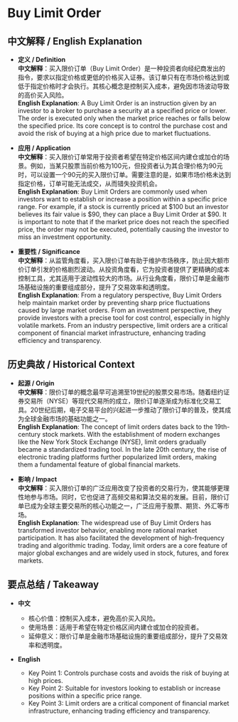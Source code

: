# Buy Limit Order

## 中文解释 / English Explanation

* **定义 / Definition**  
  **中文解释**：买入限价订单（Buy Limit Order）是一种投资者向经纪商发出的指令，要求以指定价格或更低的价格买入证券。该订单只有在市场价格达到或低于指定价格时才会执行。其核心概念是控制买入成本，避免因市场波动导致的高价买入风险。  
  **English Explanation**: A Buy Limit Order is an instruction given by an investor to a broker to purchase a security at a specified price or lower. The order is executed only when the market price reaches or falls below the specified price. Its core concept is to control the purchase cost and avoid the risk of buying at a high price due to market fluctuations.

* **应用 / Application**  
  **中文解释**：买入限价订单常用于投资者希望在特定价格区间内建仓或加仓的场景。例如，当某只股票当前价格为100元，但投资者认为其合理价格为90元时，可以设置一个90元的买入限价订单。需要注意的是，如果市场价格未达到指定价格，订单可能无法成交，从而错失投资机会。  
  **English Explanation**: Buy Limit Orders are commonly used when investors want to establish or increase a position within a specific price range. For example, if a stock is currently priced at $100 but an investor believes its fair value is $90, they can place a Buy Limit Order at $90. It is important to note that if the market price does not reach the specified price, the order may not be executed, potentially causing the investor to miss an investment opportunity.

* **重要性 / Significance**  
  **中文解释**：从监管角度看，买入限价订单有助于维护市场秩序，防止因大额市价订单引发的价格剧烈波动。从投资角度看，它为投资者提供了更精确的成本控制工具，尤其适用于波动性较大的市场。从行业角度看，限价订单是金融市场基础设施的重要组成部分，提升了交易效率和透明度。  
  **English Explanation**: From a regulatory perspective, Buy Limit Orders help maintain market order by preventing sharp price fluctuations caused by large market orders. From an investment perspective, they provide investors with a precise tool for cost control, especially in highly volatile markets. From an industry perspective, limit orders are a critical component of financial market infrastructure, enhancing trading efficiency and transparency.

## 历史典故 / Historical Context

* **起源 / Origin**  
  **中文解释**：限价订单的概念最早可追溯至19世纪的股票交易市场。随着纽约证券交易所（NYSE）等现代交易所的成立，限价订单逐渐成为标准化交易工具。20世纪后期，电子交易平台的兴起进一步推动了限价订单的普及，使其成为全球金融市场的基础功能之一。  
  **English Explanation**: The concept of limit orders dates back to the 19th-century stock markets. With the establishment of modern exchanges like the New York Stock Exchange (NYSE), limit orders gradually became a standardized trading tool. In the late 20th century, the rise of electronic trading platforms further popularized limit orders, making them a fundamental feature of global financial markets.

* **影响 / Impact**  
  **中文解释**：买入限价订单的广泛应用改变了投资者的交易行为，使其能够更理性地参与市场。同时，它也促进了高频交易和算法交易的发展。目前，限价订单已成为全球主要交易所的核心功能之一，广泛应用于股票、期货、外汇等市场。  
  **English Explanation**: The widespread use of Buy Limit Orders has transformed investor behavior, enabling more rational market participation. It has also facilitated the development of high-frequency trading and algorithmic trading. Today, limit orders are a core feature of major global exchanges and are widely used in stock, futures, and forex markets.

## 要点总结 / Takeaway

* **中文**  
  - 核心价值：控制买入成本，避免高价买入风险。  
  - 使用场景：适用于希望在特定价格区间内建仓或加仓的投资者。  
  - 延伸意义：限价订单是金融市场基础设施的重要组成部分，提升了交易效率和透明度。  

* **English**  
  - Key Point 1: Controls purchase costs and avoids the risk of buying at high prices.  
  - Key Point 2: Suitable for investors looking to establish or increase positions within a specific price range.  
  - Key Point 3: Limit orders are a critical component of financial market infrastructure, enhancing trading efficiency and transparency.
